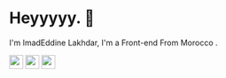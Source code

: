 <h1>Heyyyyy. 👋</h1>
<p>I'm ImadEddine Lakhdar, I'm a Front-end From Morocco .</p>
<p> 
  <a href="https://www.instagram.com/ilad.08/"><img src="https://img.shields.io/badge/instagram-%23E4405F.svg?&style=for-the-badge&logo=instagram&logoColor=white" height=25></a>
  <a href="https://twitter.com/MrHunter2008"><img src="https://img.shields.io/badge/twitter-%231171B5.svg?&style=for-the-badge&logo=twitter&logoColor=white" height=25></a>
   <a href="https://ilad.vercel.app"><img src="https://img.shields.io/badge/My%20Website-100000?style=for-the-badge&logo=%F0%9F%8C%90&logoColor=white" height=25></a>
  <p> 
</p>
